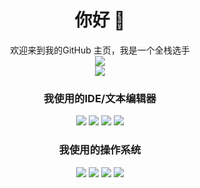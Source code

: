 # <div align="center"> 你好 👋 </div>

<div align="center"> 欢迎来到我的GitHub 主页，我是一个全栈选手 </div>

<div align="center">
  <img src="https://github-readme-stats.vercel.app/api/top-langs/?username=hujiayucc&layout=compact" />
</div>

<div align="center">
  <img src="https://github-readme-streak-stats.herokuapp.com?user=hujiayucc&locale=zh_Hans&date_format=%5BY.%5Dn.j" />
</div>

### <div align="center"> 我使用的IDE/文本编辑器 </div>

<div align="center">
  <img src="https://img.shields.io/badge/Visual_Studio-2022-blue?style=for-the-badge&logo=VisualStudio" />
  <img src="https://img.shields.io/badge/Android_Studio-2023.2.1-blue?style=for-the-badge&logo=AndroidStudio" />
  <img src="https://img.shields.io/badge/Visual_Studio-_Code-blue?style=for-the-badge&logo=VisualStudioCode" />
  <img src="https://img.shields.io/badge/IntelliJ-IDEA-blue?style=for-the-badge&logo=IntelliJIDEA" />
</div>

### <div align="center"> 我使用的操作系统 </div>

<div align="center">
  <img src="https://img.shields.io/badge/Ubuntu-18.04-orange?style=for-the-badge&logo=Ubuntu" />
  <img src="https://img.shields.io/badge/CentOS-7-purple?style=for-the-badge&logo=CentOS" />
  <img src="https://img.shields.io/badge/Debian-11-pink?style=for-the-badge&logo=Debian" />
  <img src="https://img.shields.io/badge/Windows-11-blue?style=for-the-badge&logo=Windows" />
</div>
